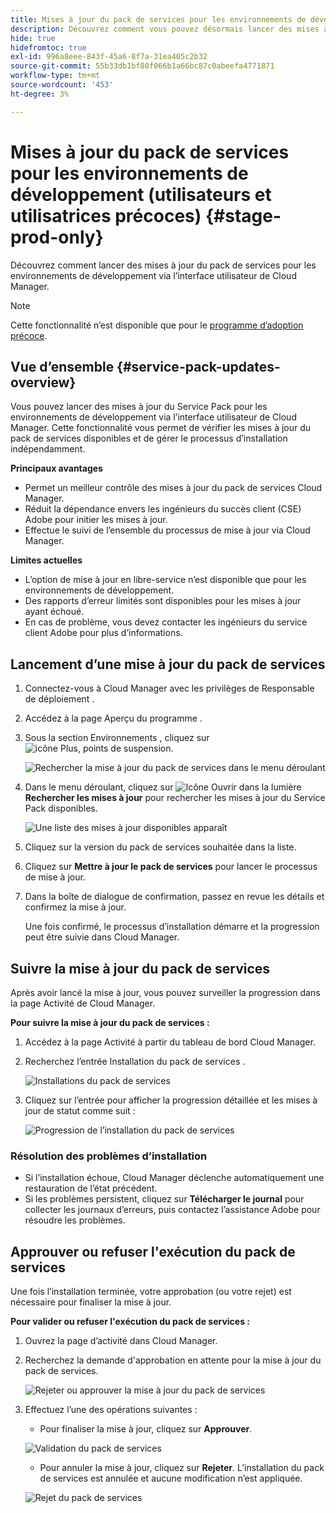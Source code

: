 ```yaml
---
title: Mises à jour du pack de services pour les environnements de développement - Utilisateurs et utilisatrices précoces
description: Découvrez comment vous pouvez désormais lancer des mises à jour du pack de services pour les environnements de développement via l’interface utilisateur de Cloud Manager.
hide: true
hidefromtoc: true
exl-id: 996a8eee-843f-45a6-8f7a-31ea405c2b32
source-git-commit: 55b33db1bf80f066b1a66bc87c0abeefa4771871
workflow-type: tm+mt
source-wordcount: '453'
ht-degree: 3%

---
```


# Mises à jour du pack de services pour les environnements de développement (utilisateurs et utilisatrices précoces) {#stage-prod-only}

Découvrez comment lancer des mises à jour du pack de services pour les environnements de développement via l’interface utilisateur de Cloud Manager.

>[!NOTE]
>
>Cette fonctionnalité n’est disponible que pour le [programme d’adoption précoce](/help/release-notes/current.md#early-adoption).

## Vue d’ensemble {#service-pack-updates-overview}

Vous pouvez lancer des mises à jour du Service Pack pour les environnements de développement via l’interface utilisateur de Cloud Manager. Cette fonctionnalité vous permet de vérifier les mises à jour du pack de services disponibles et de gérer le processus d’installation indépendamment.

**Principaux avantages**

* Permet un meilleur contrôle des mises à jour du pack de services Cloud Manager.
* Réduit la dépendance envers les ingénieurs du succès client (CSE) Adobe pour initier les mises à jour.
* Effectue le suivi de l’ensemble du processus de mise à jour via Cloud Manager.

**Limites actuelles**

* L’option de mise à jour en libre-service n’est disponible que pour les environnements de développement.
* Des rapports d’erreur limités sont disponibles pour les mises à jour ayant échoué.
* En cas de problème, vous devez contacter les ingénieurs du service client Adobe pour plus d’informations.

## Lancement d’une mise à jour du pack de services

1. Connectez-vous à Cloud Manager avec les privilèges de Responsable de déploiement .
1. Accédez à la page Aperçu du programme .
1. Sous la section Environnements , cliquez sur ![icône Plus, points de suspension](https://spectrum.adobe.com/static/icons/workflow_18/Smock_More_18_N.svg).

   ![Rechercher la mise à jour du pack de services dans le menu déroulant](/help/using/assets/service-pack-check-for-updates.png)

1. Dans le menu déroulant, cliquez sur ![Icône Ouvrir dans la lumière](https://spectrum.adobe.com/static/icons/workflow_18/Smock_OpenInLight_18_N.svg) **Rechercher les mises à jour** pour rechercher les mises à jour du Service Pack disponibles.

   ![Une liste des mises à jour disponibles apparaît](/help/using/assets/service-pack-versions.png)

1. Cliquez sur la version du pack de services souhaitée dans la liste.
1. Cliquez sur **Mettre à jour le pack de services** pour lancer le processus de mise à jour.
1. Dans la boîte de dialogue de confirmation, passez en revue les détails et confirmez la mise à jour.

   Une fois confirmé, le processus d’installation démarre et la progression peut être suivie dans Cloud Manager.

## Suivre la mise à jour du pack de services

Après avoir lancé la mise à jour, vous pouvez surveiller la progression dans la page Activité de Cloud Manager.

**Pour suivre la mise à jour du pack de services :**

1. Accédez à la page Activité à partir du tableau de bord Cloud Manager.
1. Recherchez l’entrée Installation du pack de services .

   ![Installations du pack de services](/help/using/assets/service-pack-installation.png)

1. Cliquez sur l’entrée pour afficher la progression détaillée et les mises à jour de statut comme suit :

   ![ Progression de l’installation du pack de services ](/help/using/assets/service-pack-progression.png)

### Résolution des problèmes d’installation

* Si l’installation échoue, Cloud Manager déclenche automatiquement une restauration de l’état précédent.
* Si les problèmes persistent, cliquez sur **Télécharger le journal** pour collecter les journaux d’erreurs, puis contactez l’assistance Adobe pour résoudre les problèmes.

## Approuver ou refuser l&#39;exécution du pack de services

Une fois l’installation terminée, votre approbation (ou votre rejet) est nécessaire pour finaliser la mise à jour.

**Pour valider ou refuser l&#39;exécution du pack de services :**

1. Ouvrez la page d’activité dans Cloud Manager.
1. Recherchez la demande d&#39;approbation en attente pour la mise à jour du pack de services.

   ![Rejeter ou approuver la mise à jour du pack de services](/help/using/assets/service-pack-reject-approve.png)

1. Effectuez l’une des opérations suivantes :

   * Pour finaliser la mise à jour, cliquez sur **Approuver**.

   ![Validation du pack de services](/help/using/assets/service-pack-approve.png)

   * Pour annuler la mise à jour, cliquez sur **Rejeter**.
L’installation du pack de services est annulée et aucune modification n’est appliquée.

   ![ Rejet du pack de services ](/help/using/assets/service-pack-reject.png)
